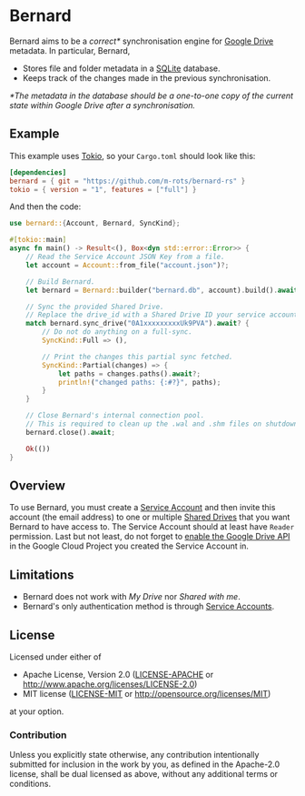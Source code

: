 Bernard
=======

Bernard aims to be a _correct\*_ synchronisation engine for [Google Drive](https://www.google.com/drive/) metadata.
In particular, Bernard,

- Stores file and folder metadata in a [SQLite](https://www.sqlite.org/index.html) database.
- Keeps track of the changes made in the previous synchronisation.

_\*The metadata in the database should be a one-to-one copy of the current state within Google Drive after a synchronisation._

## Example

This example uses [Tokio](https://tokio.rs), so your `Cargo.toml` should look like this:

```toml
[dependencies]
bernard = { git = "https://github.com/m-rots/bernard-rs" }
tokio = { version = "1", features = ["full"] }
```

And then the code:

```rust + no_run
use bernard::{Account, Bernard, SyncKind};

#[tokio::main]
async fn main() -> Result<(), Box<dyn std::error::Error>> {
    // Read the Service Account JSON Key from a file.
    let account = Account::from_file("account.json")?;

    // Build Bernard.
    let bernard = Bernard::builder("bernard.db", account).build().await?;

    // Sync the provided Shared Drive.
    // Replace the drive_id with a Shared Drive ID your service account has access to.
    match bernard.sync_drive("0A1xxxxxxxxxUk9PVA").await? {
        // Do not do anything on a full-sync.
        SyncKind::Full => (),

        // Print the changes this partial sync fetched.
        SyncKind::Partial(changes) => {
            let paths = changes.paths().await?;
            println!("changed paths: {:#?}", paths);
        }
    }

    // Close Bernard's internal connection pool.
    // This is required to clean up the .wal and .shm files on shutdown.
    bernard.close().await;

    Ok(())
}
```

## Overview

To use Bernard, you must create a [Service Account](https://cloud.google.com/iam/docs/service-accounts) and then invite this account (the email address) to one or multiple [Shared Drives](https://support.google.com/a/answer/7212025) that you want Bernard to have access to.
The Service Account should at least have `Reader` permission.
Last but not least, do not forget to [enable the Google Drive API](https://developers.google.com/drive/api/v3/enable-drive-api) in the Google Cloud Project you created the Service Account in.

## Limitations

- Bernard does not work with _My Drive_ nor _Shared with me_.
- Bernard's only authentication method is through [Service Accounts](https://cloud.google.com/iam/docs/service-accounts).

## License

Licensed under either of

- Apache License, Version 2.0 ([LICENSE-APACHE](LICENSE-APACHE) or http://www.apache.org/licenses/LICENSE-2.0)
- MIT license ([LICENSE-MIT](LICENSE-MIT) or http://opensource.org/licenses/MIT)

at your option.

### Contribution

Unless you explicitly state otherwise, any contribution intentionally submitted for inclusion in the work by you, as defined in the Apache-2.0 license, shall be dual licensed as above, without any additional terms or conditions.